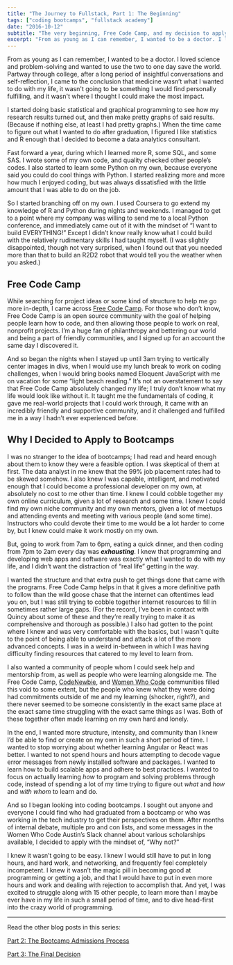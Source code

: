 ```yaml
---
title: "The Journey to Fullstack, Part 1: The Beginning"
tags: ["coding bootcamps", "fullstack academy"]
date: "2016-10-12"
subtitle: "The very beginning, Free Code Camp, and my decision to apply to bootcamps"
excerpt: "From as young as I can remember, I wanted to be a doctor. I loved science and problem-solving and wanted to use the two to one day save the world. Partway through college, after a long period of insightful conversations and self-reflection, I came to the conclusion that medicine wasn’t what I wanted to do with my life, it wasn't going to be something I would find personally fulfilling, and it wasn't where I thought I could make the most impact."
---
```


From as young as I can remember, I wanted to be a doctor. I loved science and problem-solving and wanted to use the two to one day save the world. Partway through college, after a long period of insightful conversations and self-reflection, I came to the conclusion that medicine wasn’t what I wanted to do with my life, it wasn't going to be something I would find personally fulfilling, and it wasn't where I thought I could make the most impact.

I started doing basic statistical and graphical programming to see how my research results turned out, and then make pretty graphs of said results. (Because if nothing else, at least I had pretty graphs.) When the time came to figure out what I wanted to do after graduation, I figured I like statistics and R enough that I decided to become a data analytics consultant.

Fast forward a year, during which I learned more R, some SQL, and some SAS. I wrote some of my own code, and quality checked other people’s codes. I also started to learn some Python on my own, because everyone said you could do cool things with Python. I started realizing more and more how much I enjoyed coding, but was always dissatisfied with the little amount that I was able to do on the job.

So I started branching off on my own. I used Coursera to go extend my knowledge of R and Python during nights and weekends. I managed to get to a point where my company was willing to send me to a local Python conference, and immediately came out of it with the mindset of “I want to build EVERYTHING!” Except I didn’t know really know what I could build with the relatively rudimentary skills I had taught myself. (I was slightly disappointed, though not very surprised, when I found out that you needed more than that to build an R2D2 robot that would tell you the weather when you asked.)

## Free Code Camp

While searching for project ideas or some kind of structure to help me go more in-depth, I came across [Free Code Camp](https://www.freecodecamp.com/). For those who don’t know, Free Code Camp is an open source community with the goal of helping people learn how to code, and then allowing those people to work on real, nonprofit projects. I’m a huge fan of philanthropy and bettering our world and being a part of friendly communities, and I signed up for an account the same day I discovered it.

And so began the nights when I stayed up until 3am trying to vertically center images in divs, when I would use my lunch break to work on coding challenges, when I would bring books named Eloquent JavaScript with me on vacation for some “light beach reading.” It’s not an overstatement to say that Free Code Camp absolutely changed my life; I truly don’t know what my life would look like without it. It taught me the fundamentals of coding, it gave me real-world projects that I could work through, it came with an incredibly friendly and supportive community, and it challenged and fulfilled me in a way I hadn’t ever experienced before.

## Why I Decided to Apply to Bootcamps

I was no stranger to the idea of bootcamps; I had read and heard enough about them to know they were a feasible option. I was skeptical of them at first. The data analyst in me knew that the 99% job placement rates had to be skewed somehow. I also knew I was capable, intelligent, and motivated enough that I could become a professional developer on my own, at absolutely no cost to me other than time. I knew I could cobble together my own online curriculum, given a lot of research and some time. I knew I could find my own niche community and my own mentors, given a lot of meetups and attending events and meeting with various people (and some time). Instructors who could devote their time to me would be a lot harder to come by, but I knew could make it work mostly on my own.

But, going to work from 7am to 6pm, eating a quick dinner, and then coding from 7pm to 2am every day was **_exhausting_**. I knew that programming and developing web apps and software was exactly what I wanted to do with my life, and I didn’t want the distraction of “real life” getting in the way.

I wanted the structure and that extra push to get things done that came with the programs. Free Code Camp helps in that it gives a more definitive path to follow than the wild goose chase that the internet can oftentimes lead you on, but I was still trying to cobble together internet resources to fill in sometimes rather large gaps. (For the record, I’ve been in contact with Quincy about some of these and they’re really trying to make it as comprehensive and thorough as possible.) I also had gotten to the point where I knew and was very comfortable with the basics, but I wasn’t quite to the point of being able to understand and attack a lot of the more advanced concepts. I was in a weird in-between in which I was having difficulty finding resources that catered to my level to learn from.

I also wanted a community of people whom I could seek help and mentorship from, as well as people who were learning alongside me. The Free Code Camp, [CodeNewbie](http://www.codenewbie.org/), and [Women Who Code](https://www.womenwhocode.com/) communities filled this void to some extent, but the people who knew what they were doing had commitments outside of me and my learning (shocker, right?), and there never seemed to be someone consistently in the exact same place at the exact same time struggling with the exact same things as I was. Both of these together often made learning on my own hard and lonely.

In the end, I wanted more structure, intensity, and community than I knew I’d be able to find or create on my own in such a short period of time. I wanted to stop worrying about whether learning Angular or React was better. I wanted to not spend hours and hours attempting to decode vague error messages from newly installed software and packages. I wanted to learn how to build scalable apps and adhere to best practices. I wanted to focus on actually learning *how* to program and solving problems through code, instead of spending a lot of my time trying to figure out *what* and *how* and *with whom* to learn and do.

And so I began looking into coding bootcamps. I sought out anyone and everyone I could find who had graduated from a bootcamp or who was working in the tech industry to get their perspectives on them. After months of internal debate, multiple pro and con lists, and some messages in the Women Who Code Austin’s Slack channel about various scholarships available, I decided to apply with the mindset of, “Why not?”

I knew it wasn’t going to be easy. I knew I would still have to put in long hours, and hard work, and networking, and frequently feel completely incompetent. I knew it wasn’t the magic pill in becoming good at programming or getting a job, and that I would have to put in even more hours and work and dealing with rejection to accomplish that. And yet, I was excited to struggle along with 15 other people, to learn more than I maybe ever have in my life in such a small period of time, and to dive head-first into the crazy world of programming.

---

Read the other blog posts in this series:

[Part 2: The Bootcamp Admissions Process](/writing/2016-10-17-the-journey-to-fullstack-part-2-the-bootcamp-admissions-process/)

[Part 3: The Final Decision](/writing/2016-10-21-the-journey-to-fullstack-part-3-the-final-decision/)

